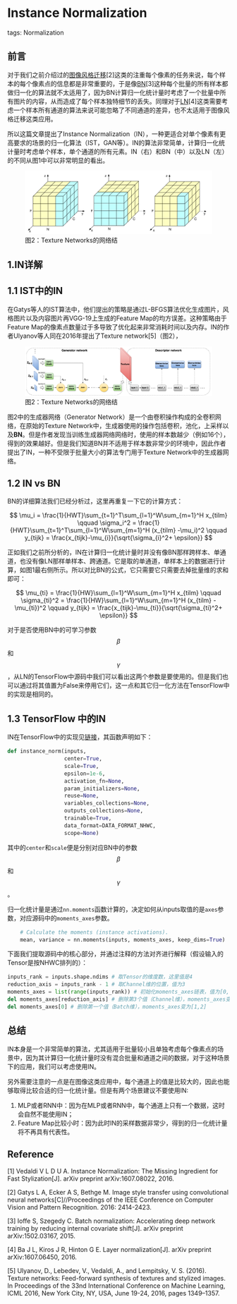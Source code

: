 # Instance Normalization

tags: Normalization

## 前言

对于我们之前介绍过的[图像风格迁移]()\[2\]这类的注重每个像素的任务来说，每个样本的每个像素点的信息都是非常重要的，于是像[BN]()\[3\]这种每个批量的所有样本都做归一化的算法就不太适用了，因为BN计算归一化统计量时考虑了一个批量中所有图片的内容，从而造成了每个样本独特细节的丢失。同理对于[LN]()\[4\]这类需要考虑一个样本所有通道的算法来说可能忽略了不同通道的差异，也不太适用于图像风格迁移这类应用。

所以这篇文章提出了Instance Normalization（IN），一种更适合对单个像素有更高要求的场景的归一化算法（IST，GAN等）。IN的算法非常简单，计算归一化统计量时考虑单个样本，单个通道的所有元素。IN（右）和BN（中）以及LN（左）的不同从图1中可以非常明显的看出。

<figure>
<img src="/assets/IN_1.png" alt="图1：LN（左），BN（中），IN（右）" />
<figcaption>图2：Texture Networks的网络结</figcaption>
</figure>


## 1.IN详解

## 1.1 IST中的IN

在Gatys等人的IST算法中，他们提出的策略是通过L-BFGS算法优化生成图片，风格图片以及内容图片再VGG-19上生成的Feature Map的均方误差。这种策略由于Feature Map的像素点数量过于多导致了优化起来非常消耗时间以及内存。IN的作者Ulyanov等人同在2016年提出了Texture network\[5\]（图2），

<figure>
<img src="/assets/IN_2.png" alt="图2：Texture Networks的网络结构" />
<figcaption>图2：Texture Networks的网络结</figcaption>
</figure>

图2中的生成器网络（Generator Network）是一个由卷积操作构成的全卷积网络，在原始的Texture Network中，生成器使用的操作包括卷积，池化，上采样以及**BN**。但是作者发现当训练生成器网络网络时，使用的样本数越少（例如16个），得到的效果越好。但是我们知道BN并不适用于样本数非常少的环境中，因此作者提出了IN，一种不受限于批量大小的算法专门用于Texture Network中的生成器网络。

## 1.2 IN vs BN

BN的详细算法我们已经分析过，这里再重复一下它的计算方式：


$$
\mu_i = \frac{1}{HWT}\sum_{t=1}^T\sum_{l=1}^W\sum_{m=1}^H x_{tilm}
\qquad
\sigma_i^2 = \frac{1}{HWT}\sum_{t=1}^T\sum_{l=1}^W\sum_{m=1}^H (x_{tilm} -\mu_i)^2
\qquad
y_{tijk} = \frac{x_{tijk}-\mu_{i}}{\sqrt{\sigma_{i}^2+ \epsilon}}
$$


正如我们之前所分析的，IN在计算归一化统计量时并没有像BN那样跨样本、单通道，也没有像LN那样单样本、跨通道。它是取的单通道，单样本上的数据进行计算，如图1最右侧所示。所以对比BN的公式，它只需要它只需要去掉批量维的求和即可：


$$
\mu_{ti} = \frac{1}{HW}\sum_{l=1}^W\sum_{m=1}^H x_{tilm}
\qquad
\sigma_{ti}^2 = \frac{1}{HW}\sum_{l=1}^W\sum_{m=1}^H (x_{tilm} -\mu_{ti})^2
\qquad
y_{tijk} = \frac{x_{tijk}-\mu_{ti}}{\sqrt{\sigma_{ti}^2+ \epsilon}}
$$


对于是否使用BN中的可学习参数$$\beta$$和$$\gamma$$，从LN的TensorFlow中源码中我们可以看出这两个参数是要使用的。但是我们也可以通过将其值置为False来停用它们，这一点和其它归一化方法在TensorFlow中的实现是相同的。

## 1.3 TensorFlow 中的IN

IN在TensorFlow中的实现见[链接](https://github.com/tensorflow/tensorflow/blob/r1.12/tensorflow/contrib/layers/python/layers/normalization.py)，其函数声明如下：

```py
def instance_norm(inputs,
                  center=True,
                  scale=True,
                  epsilon=1e-6,
                  activation_fn=None,
                  param_initializers=None,
                  reuse=None,
                  variables_collections=None,
                  outputs_collections=None,
                  trainable=True,
                  data_format=DATA_FORMAT_NHWC,
                  scope=None)
```

其中的`center`和`scale`便是分别对应BN中的参数$$\beta$$和$$\gamma$$。

归一化统计量是通过`nn.moments`函数计算的，决定如何从inputs取值的是`axes`参数，对应源码中的`moments_axes`参数。

```py
    # Calculate the moments (instance activations).
    mean, variance = nn.moments(inputs, moments_axes, keep_dims=True)
```

下面我们提取源码中的核心部分，并通过注释的方法对齐进行解释（假设输入的Tensor是按NHWC排列的）：

```py
inputs_rank = inputs.shape.ndims # 取Tensor的维度数，这里值是4
reduction_axis = inputs_rank - 1 # 取Channel维的位置，值为3
moments_axes = list(range(inputs_rank)) # 初始化moments_axes链表，值为[0,1,2,3]
del moments_axes[reduction_axis] # 删除第3个值（Channel维），moments_axes变为[0,1,2]
del moments_axes[0] # 删除第一个值（Batch维），moments_axes变为[1,2]
```

## 总结

IN本身是一个非常简单的算法，尤其适用于批量较小且单独考虑每个像素点的场景中，因为其计算归一化统计量时没有混合批量和通道之间的数据，对于这种场景下的应用，我们可以考虑使用IN。

另外需要注意的一点是在图像这类应用中，每个通道上的值是比较大的，因此也能够取得比较合适的归一化统计量。但是有两个场景建议不要使用IN:

1. MLP或者RNN中：因为在MLP或者RNN中，每个通道上只有一个数据，这时会自然不能使用IN；
2. Feature Map比较小时：因为此时IN的采样数据非常少，得到的归一化统计量将不再具有代表性。

## Reference

\[1\] Vedaldi V L D U A. Instance Normalization: The Missing Ingredient for Fast Stylization\[J\]. arXiv preprint arXiv:1607.08022, 2016.

\[2\] Gatys L A, Ecker A S, Bethge M. Image style transfer using convolutional neural networks\[C\]//Proceedings of the IEEE Conference on Computer Vision and Pattern Recognition. 2016: 2414-2423.

\[3\] Ioffe S, Szegedy C. Batch normalization: Accelerating deep network training by reducing internal covariate shift\[J\]. arXiv preprint arXiv:1502.03167, 2015.

\[4\] Ba J L, Kiros J R, Hinton G E. Layer normalization\[J\]. arXiv preprint arXiv:1607.06450, 2016.

\[5\] Ulyanov, D., Lebedev, V., Vedaldi, A., and Lempitsky, V. S. \(2016\). Texture networks: Feed-forward synthesis of textures and stylized images. In Proceedings of the 33nd International Conference on Machine Learning, ICML 2016, New York City, NY, USA, June 19-24, 2016, pages 1349–1357.

